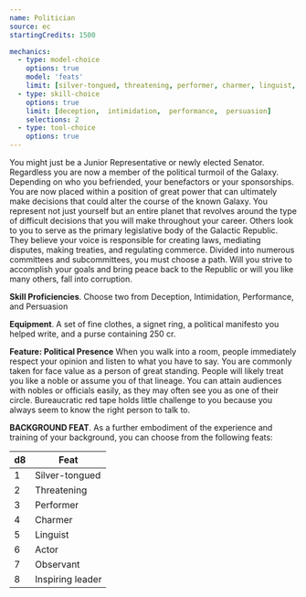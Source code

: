 ```yaml
---
name: Politician
source: ec
startingCredits: 1500

mechanics:
  - type: model-choice
    options: true
    model: 'feats'
    limit: [silver-tongued, threatening, performer, charmer, linguist, actor, observant, inspiring leader]
  - type: skill-choice
    options: true
    limit: [deception,  intimidation,  performance,  persuasion]
    selections: 2
  - type: tool-choice
    options: true
---
```


You might just be a Junior Representative or newly elected Senator. Regardless you are now a member of the political turmoil of the Galaxy. Depending on who you befriended, your benefactors or your sponsorships. You are now placed within a position of great power that can ultimately make decisions that could alter the course of the known Galaxy. You represent not just yourself but an entire planet that revolves around the type of difficult decisions that you will make throughout your career. Others look to you to serve as the primary legislative body of the Galactic Republic. They believe your voice is responsible for creating laws, mediating disputes, making treaties, and regulating commerce. Divided into numerous committees and subcommittees, you must choose a path. Will you strive to accomplish your goals and bring peace back to the Republic or will you like many others, fall into corruption.

__Skill Proficiencies__. Choose two from Deception, Intimidation, Performance, and Persuasion

__Equipment__. A set of fine clothes, a signet ring, a political manifesto you helped write, and a purse containing 250 cr.

__Feature: Political Presence__
When you walk into a room, people immediately respect your opinion and listen to what you have to say. You are commonly taken for face value as a person of great standing. People will likely treat you like a noble or assume you of that lineage. You can attain audiences with nobles or officials easily, as they may often see you as one of their circle. Bureaucratic red tape holds little challenge to you because you always seem to know the right person to talk to.


__BACKGROUND FEAT__. As a further embodiment of the experience and training of your background, you can choose from the following feats:

d8 | Feat
--- | ---
1	|	Silver-tongued
2	|	Threatening
3	|	Performer
4	|	Charmer
5	|	Linguist
6	|	Actor
7	|	Observant
8	|	Inspiring leader
<div class="hr"></div>
